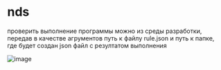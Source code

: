 # nds
проверить выполнение программы можно из среды разработки, передав в качестве агрументов путь к файлу rule.json 
и путь к папке, где будет создан json файл с резултатом выполнения

![image](https://user-images.githubusercontent.com/98388659/225118185-210da251-449b-4f48-9838-0ddeb60b6d37.png)
